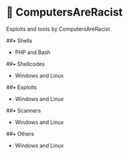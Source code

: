 # :ghost: ComputersAreRacist
Exploits and tools by ComputersAreRacist

##:black_small_square: Shells

- PHP and Bash 

##:black_small_square: Shellcodes

- Windows and Linux

##:black_small_square: Exploits

- Windows and Linux

##:black_small_square: Scanners

- Windows and Linux

##:black_small_square: Others

- Windows and Linux
